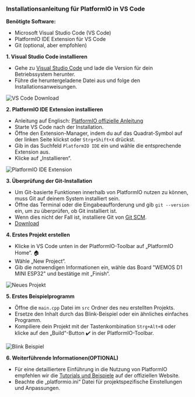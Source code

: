 ### Installationsanleitung für PlatformIO in VS Code

**Benötigte Software:**
- Microsoft Visual Studio Code (VS Code)
- PlatformIO IDE Extension für VS Code
- Git (optional, aber empfohlen)

**1. Visual Studio Code installieren**
   - Gehe zu [Visual Studio Code](https://code.visualstudio.com) und lade die Version für dein Betriebssystem herunter.
   - Führe die heruntergeladene Datei aus und folge den Installationsanweisungen.

   ![VS Code Download](https://code.visualstudio.com/assets/download.png)

**2. PlatformIO IDE Extension installieren**
   - Anleitung auf Englisch: [PlatformIO offizielle Anleitung](https://docs.platformio.org/en/stable/integration/ide/vscode.html#installation)
   - Starte VS Code nach der Installation.
   - Öffne den Extension-Manager, indem du auf das Quadrat-Symbol auf der linken Seite klickst oder `Strg+Shift+X` drückst.
   - Gib in das Suchfeld `PlatformIO IDE` ein und wähle die entsprechende Extension aus.
   - Klicke auf „Installieren“.

   ![PlatformIO IDE Extension](https://docs.platformio.org/en/stable/_images/platformio-ide-vscode-pkg-installer.png)

**3. Überprüfung der Git-Installation**
   - Um Git-basierte Funktionen innerhalb von PlatformIO nutzen zu können, muss Git auf deinem System installiert sein.
   - Öffne das Terminal oder die Eingabeaufforderung und gib `git --version` ein, um zu überprüfen, ob Git installiert ist.
   - Wenn dies nicht der Fall ist, installiere Git von [Git SCM](https://git-scm.com/book/en/v2/Getting-Started-Installing-Git).
   - [Download](https://git-scm.com/download/win)

**4. Erstes Projekt erstellen**
   - Klicke in VS Code unten in der PlatformIO-Toolbar auf „PlatformIO Home“. :house:
   - Wähle „New Project“.
   - Gib die notwendigen Informationen ein, wähle das Board "WEMOS D1 MINI ESP32" und bestätige mit „Finish“.

   ![Neues Projekt](https://docs.platformio.org/en/stable/_images/platformio-ide-vscode-new-project.png)

**5. Erstes Beispielprogramm**
   - Öffne die `main.cpp` Datei im `src` Ordner des neu erstellten Projekts.
   - Ersetze den Inhalt durch das Blink-Beispiel oder ein ähnliches einfaches Programm.
   - Kompiliere dein Projekt mit der Tastenkombination `Strg+Alt+B` oder klicke auf den „Build“-Button :heavy_check_mark: in der PlatformIO-Toolbar.

   ![Blink Beispiel](https://docs.platformio.org/en/stable/_images/platformio-ide-vscode-build-project.png)

**6. Weiterführende Informationen(OPTIONAL)**
   - Für eine detailliertere Einführung in die Nutzung von PlatformIO empfehlen wir die [Tutorials und Beispiele](https://docs.platformio.org/en/stable/tutorials/index.html#tutorials) auf der offiziellen Website.
   - Beachte die „platformio.ini“ Datei für projektspezifische Einstellungen und Anpassungen.